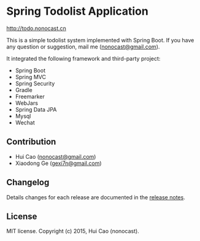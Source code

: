 Spring Todolist Application
===========================
http://todo.nonocast.cn

This is a simple todolist system implemented with Spring Boot.
If you have any question or suggestion, mail me (nonocast@gmail.com).

It integrated the following framework and third-party project:
- Spring Boot
- Spring MVC
- Spring Security
- Gradle
- Freemarker
- WebJars
- Spring Data JPA
- Mysql
- Wechat

## Contribution
- Hui Cao (nonocast@gmail.com)
- Xiaodong Ge (gexi7n@gmail.com)

## Changelog
Details changes for each release are documented in the [release notes](https://github.com/nonocast/todolist/blob/master/CHANGELOG.txt).

## License
MIT license. Copyright (c) 2015, Hui Cao (nonocast).
